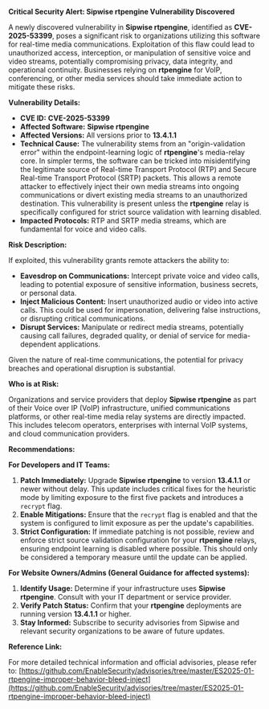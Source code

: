 **Critical Security Alert: Sipwise rtpengine Vulnerability Discovered**

A newly discovered vulnerability in **Sipwise rtpengine**, identified as **CVE-2025-53399**, poses a significant risk to organizations utilizing this software for real-time media communications. Exploitation of this flaw could lead to unauthorized access, interception, or manipulation of sensitive voice and video streams, potentially compromising privacy, data integrity, and operational continuity. Businesses relying on **rtpengine** for VoIP, conferencing, or other media services should take immediate action to mitigate these risks.

**Vulnerability Details:**

*   **CVE ID:** **CVE-2025-53399**
*   **Affected Software:** **Sipwise rtpengine**
*   **Affected Versions:** All versions prior to **13.4.1.1**
*   **Technical Cause:** The vulnerability stems from an "origin-validation error" within the endpoint-learning logic of **rtpengine**'s media-relay core. In simpler terms, the software can be tricked into misidentifying the legitimate source of Real-time Transport Protocol (RTP) and Secure Real-time Transport Protocol (SRTP) packets. This allows a remote attacker to effectively inject their own media streams into ongoing communications or divert existing media streams to an unauthorized destination. This vulnerability is present unless the **rtpengine** relay is specifically configured for strict source validation with learning disabled.
*   **Impacted Protocols:** RTP and SRTP media streams, which are fundamental for voice and video calls.

**Risk Description:**

If exploited, this vulnerability grants remote attackers the ability to:

*   **Eavesdrop on Communications:** Intercept private voice and video calls, leading to potential exposure of sensitive information, business secrets, or personal data.
*   **Inject Malicious Content:** Insert unauthorized audio or video into active calls. This could be used for impersonation, delivering false instructions, or disrupting critical communications.
*   **Disrupt Services:** Manipulate or redirect media streams, potentially causing call failures, degraded quality, or denial of service for media-dependent applications.

Given the nature of real-time communications, the potential for privacy breaches and operational disruption is substantial.

**Who is at Risk:**

Organizations and service providers that deploy **Sipwise rtpengine** as part of their Voice over IP (VoIP) infrastructure, unified communications platforms, or other real-time media relay systems are directly impacted. This includes telecom operators, enterprises with internal VoIP systems, and cloud communication providers.

**Recommendations:**

**For Developers and IT Teams:**

1.  **Patch Immediately:** Upgrade **Sipwise rtpengine** to version **13.4.1.1** or newer without delay. This update includes critical fixes for the heuristic mode by limiting exposure to the first five packets and introduces a `recrypt` flag.
2.  **Enable Mitigations:** Ensure that the `recrypt` flag is enabled and that the system is configured to limit exposure as per the update's capabilities.
3.  **Strict Configuration:** If immediate patching is not possible, review and enforce strict source validation configuration for your **rtpengine** relays, ensuring endpoint learning is disabled where possible. This should only be considered a temporary measure until the update can be applied.

**For Website Owners/Admins (General Guidance for affected systems):**

1.  **Identify Usage:** Determine if your infrastructure uses **Sipwise rtpengine**. Consult with your IT department or service provider.
2.  **Verify Patch Status:** Confirm that your **rtpengine** deployments are running version **13.4.1.1** or higher.
3.  **Stay Informed:** Subscribe to security advisories from Sipwise and relevant security organizations to be aware of future updates.

**Reference Link:**

For more detailed technical information and official advisories, please refer to:
[https://github.com/EnableSecurity/advisories/tree/master/ES2025-01-rtpengine-improper-behavior-bleed-inject](https://github.com/EnableSecurity/advisories/tree/master/ES2025-01-rtpengine-improper-behavior-bleed-inject)